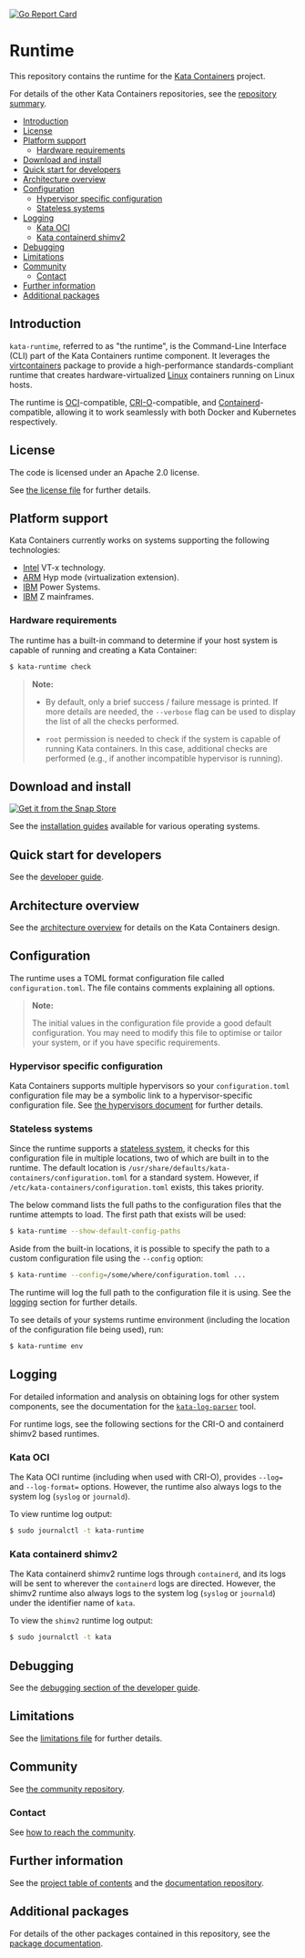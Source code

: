 [![Go Report Card](https://goreportcard.com/badge/github.com/kata-containers/kata-containers)](https://goreportcard.com/report/github.com/kata-containers/kata-containers)

# Runtime

This repository contains the runtime for the
[Kata Containers](https://github.com/kata-containers) project.

For details of the other Kata Containers repositories, see the
[repository summary](https://github.com/kata-containers/kata-containers).

* [Introduction](#introduction)
* [License](#license)
* [Platform support](#platform-support)
    * [Hardware requirements](#hardware-requirements)
* [Download and install](#download-and-install)
* [Quick start for developers](#quick-start-for-developers)
* [Architecture overview](#architecture-overview)
* [Configuration](#configuration)
    * [Hypervisor specific configuration](#hypervisor-specific-configuration)
    * [Stateless systems](#stateless-systems)
* [Logging](#logging)
    * [Kata OCI](#kata-oci)
    * [Kata containerd shimv2](#kata-containerd-shimv2)
* [Debugging](#debugging)
* [Limitations](#limitations)
* [Community](#community)
    * [Contact](#contact)
* [Further information](#further-information)
* [Additional packages](#additional-packages)

## Introduction

`kata-runtime`, referred to as "the runtime", is the Command-Line Interface
(CLI) part of the Kata Containers runtime component. It leverages the
[virtcontainers](virtcontainers)
package to provide a high-performance standards-compliant runtime that creates
hardware-virtualized [Linux](https://www.kernel.org/) containers running on Linux hosts.

The runtime is
[OCI](https://github.com/opencontainers/runtime-spec)-compatible,
[CRI-O](https://github.com/cri-o/cri-o)-compatible, and
[Containerd](https://github.com/containerd/containerd)-compatible,
 allowing it
to work seamlessly with both Docker and Kubernetes respectively.

## License

The code is licensed under an Apache 2.0 license.

See [the license file](LICENSE) for further details.

## Platform support

Kata Containers currently works on systems supporting the following
technologies:

- [Intel](https://www.intel.com) VT-x technology.
- [ARM](https://www.arm.com) Hyp mode (virtualization extension).
- [IBM](https://www.ibm.com) Power Systems.
- [IBM](https://www.ibm.com) Z mainframes.
### Hardware requirements

The runtime has a built-in command to determine if your host system is capable
of running and creating a Kata Container:

```bash
$ kata-runtime check
```

> **Note:**
>
> - By default, only a brief success / failure message is printed.
> If more details are needed, the `--verbose` flag can be used to display the
> list of all the checks performed.
>
> - `root` permission is needed to check if the system is capable of running
> Kata containers. In this case, additional checks are performed (e.g., if another
> incompatible hypervisor is running).

## Download and install

[![Get it from the Snap Store](https://snapcraft.io/static/images/badges/en/snap-store-black.svg)](https://snapcraft.io/kata-containers)

See the [installation guides](https://github.com/kata-containers/documentation/tree/master/install/README.md)
available for various operating systems.

## Quick start for developers

See the
[developer guide](../../docs/Developer-Guide.md).

## Architecture overview

See the [architecture overview](../../docs/design/architecture.md)
for details on the Kata Containers design.

## Configuration

The runtime uses a TOML format configuration file called `configuration.toml`.
The file contains comments explaining all options.

> **Note:**
>
> The initial values in the configuration file provide a good default configuration.
> You may need to modify this file to optimise or tailor your system, or if you have
> specific requirements.

### Hypervisor specific configuration

Kata Containers supports multiple hypervisors so your `configuration.toml`
configuration file may be a symbolic link to a hypervisor-specific
configuration file. See
[the hypervisors document](../../docs/hypervisors.md) for further details.

### Stateless systems

Since the runtime supports a
[stateless system](https://clearlinux.org/about),
it checks for this configuration file in multiple locations, two of which are
built in to the runtime. The default location is
`/usr/share/defaults/kata-containers/configuration.toml` for a standard
system. However, if `/etc/kata-containers/configuration.toml` exists, this
takes priority.

The below command lists the full paths to the configuration files that the
runtime attempts to load. The first path that exists will be used:

```bash
$ kata-runtime --show-default-config-paths
```

Aside from the built-in locations, it is possible to specify the path to a
custom configuration file using the `--config` option:

```bash
$ kata-runtime --config=/some/where/configuration.toml ...
```

The runtime will log the full path to the configuration file it is using. See
the [logging](#logging) section for further details.

To see details of your systems runtime environment (including the location of
the configuration file being used), run:

```bash
$ kata-runtime env
```

## Logging

For detailed information and analysis on obtaining logs for other system
components, see the documentation for the
[`kata-log-parser`](https://github.com/kata-containers/tests/tree/master/cmd/log-parser)
tool.

For runtime logs, see the following sections for the CRI-O and containerd shimv2 based runtimes.

### Kata OCI

The Kata OCI runtime (including when used with CRI-O), provides `--log=` and `--log-format=` options.
However, the runtime also always logs to the system log (`syslog` or `journald`).

To view runtime log output:

```bash
$ sudo journalctl -t kata-runtime
```

### Kata containerd shimv2

The Kata containerd shimv2 runtime logs through `containerd`, and its logs will be sent
to wherever the `containerd` logs are directed. However, the
shimv2 runtime also always logs to the system log (`syslog` or `journald`) under the
identifier name of `kata`.

To view the `shimv2` runtime log output:

```bash
$ sudo journalctl -t kata
```

## Debugging

See the
[debugging section of the developer guide](../../docs/Developer-Guide.md#troubleshoot-kata-containers).

## Limitations

See the
[limitations file](../../docs/Limitations.md)
for further details.

## Community

See [the community repository](https://github.com/kata-containers/community).

### Contact

See [how to reach the community](https://github.com/kata-containers/community/blob/master/CONTRIBUTING.md#contact).

## Further information

See the
[project table of contents](https://github.com/kata-containers/kata-containers)
and the
[documentation repository](../../docs).

## Additional packages

For details of the other packages contained in this repository, see the
[package documentation](pkg).
